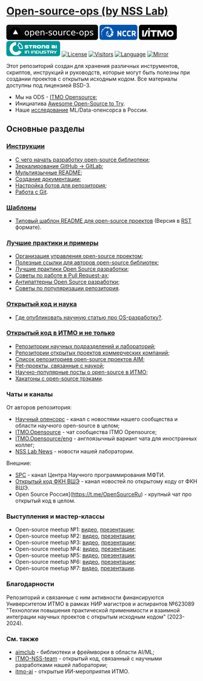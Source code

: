 # [Open-source-ops (by NSS Lab)](https://aimclub.github.io/open-source-ops/)

[![Open-source-ops website](badges/open--source--ops-black.svg)](https://aimclub.github.io/open-source-ops/)
[![Acknowledgement NCCR](badges/NCCR_badge.svg)](https://actcognitive.org/)
[![Acknowledgement ITMO](badges/ITMO_badge_rus.svg)](https://itmo.ru/)
[![Acknowledgement SAI](badges/SAI_badge.svg)](https://sai.itmo.ru/)
[![License](https://img.shields.io/badge/License-BSD%203--Clause-blue.svg)](https://opensource.org/licenses/BSD-3-Clause)
[![Visitors](https://api.visitorbadge.io/api/combined?path=https%3A%2F%2Fgithub.com%2Faimclub%2Fopen-source-ops&countColor=%23263759&style=plastic&labelStyle=lower)](https://visitorbadge.io/status?path=https%3A%2F%2Fgithub.com%2Faimclub%2Fopen-source-ops)
[![Language](https://img.shields.io/badge/lang-en-red.svg)](README_en.md)
[![Mirror](https://img.shields.io/badge/mirror-GitLab-orange)](https://gitlab.actcognitive.org/itmo-nss-team/open-source-ops)

Этот репозиторий создан для хранения различных инструментов, скриптов, инструкций и руководств,
которые могут быть полезны при создании проектов с открытым исходным кодом.
Все материалы доступны под лицензией BSD-3.

- Мы на ODS - [ITMO Opensource](https://ods.ai/hubs/opensource_itmo);
- Инициатива [Awesome Open-Source to Try](initiatives/awesome-open-source-to-try.md).
- Наше [исследование](https://opensource.itmo.ru) ML/Data-опенсорса в России.

## Основные разделы

### [Инструкции](/tutorials)

- [С чего начать разработку open-source библиотеки](/tutorials/quick_guide.md);
- [Зеркалирование GitHub -> GitLab](/tutorials/mirror_repo_to_gitlab.md);
- [Мультиязычные README](/tutorials/create_multilang_readme_files.md);
- [Создание документации](/tutorials/documentation.md);
- [Настройка ботов для репозитория](/tutorials/setup_bots.md);
- [Работа с Git](/tutorials/git_flow.md).

### [Шаблоны](/templates)

- [Типовый шаблон README для open-source проектов](templates/template_README.md) (Версия в [RST](templates/template_README.rst) формате).

### [Лучшие практики и примеры](/best-practices)

- [Организация управления open-source проектом](/best-practices/project-management.md);
- [Полезные ссылки для авторов open-source библиотек](/best-practices/useful_links.md);
- [Лучшие практики Open Source разработки](/best-practices/os-best-practices.md);
- [Советы по работе в Pull Request-ах](/best-practices/pull-requests.md);
- [Антипаттерны Open Source разработки](/best-practices/os-antipatterns.md);
- [Советы по популяризации репозитория](/best-practices/tips-for-promoting.md).

### [Открытый код и наука](/science)

- [Где опубликовать научную статью про OS-разработку?](/science/journals.md).

### [Открытый код в ИТМО и не только](/examples)

- [Репозитории научных подразделений и лабораторий](/examples/academic-repositories.md);
- [Репозитории открытых проектов коммерческих компаний](/examples/commercial-os-projects.md);
- [Список репозиториев open-source проектов AIM](/examples/aim-projects.md);
- [Pet-проекты, связанные с наукой](/examples/pet-projects.md);
- [Научно-популярные посты о open-source в ИТМО](/examples/itmo-posts.md);
- [Хакатоны с open-source трэками](/examples/os-hackathons.md).

### Чаты и каналы

От авторов репозитория:

- [Научный опенсорс](https://t.me/scientific_opensource) - канал с новостями нашего сообщества и области научного open-source в целом;
- [ITMO.Opensource](https://t.me/itmo_opensource) - чат сообщества ITMO Opensource;
- [ITMO.Opensource/eng](https://t.me/itmo_opensource_eng) - англоязычный вариант чата для иностранных коллег;
- [NSS Lab News](https://t.me/NSS_group) - новости нашей лаборатории.
  
Внешние:

- [SPC](https://t.me/SciProgCentre) - канал Центра Научного программирования МФТИ.
- [Открытый код ФКН ВШЭ](https://t.me/SciProgCentre) - канал новостей по открытому коду от ФКН ВШЭ.
- Open Source Россия](https://t.me/OpenSourceRu) - крупный чат про открытый код в целом.

### Выступления и мастер-классы

- Open-source meetup №1: [видео](https://aim.club/publications/scientific-open-source-meetup),
[презентации](meetups/scios-meetup-1);
- Open-source meetup №2: [видео](https://aim.club/publications/scientific-open-source-meetup-2-otkrytyj-kod-dlja-ii),
[презентации](meetups/scios-meetup-2);
- Open-source meetup №3: [видео](https://ods.ai/events/datafestonline2023/live),
[презентации](meetups/scios-meetup-3);
- Open-source meetup №4: [видео](https://aim.club/publications/scientific-open-source-meetup-otkryta-registratsija),
[презентации](meetups/scios-meetup-4);
- Open-source meetup №5: [видео](https://aim.club/publications/scientific-open-source-meetup-5),
[презентации](meetups/scios-meetup-5);
- Open-source meetup №6: [видео](https://aim.club/publications/scientific-open-source-meetup-6),
[презентации](meetups/scios-meetup-6);
- Open-source meetup №7: [видео](https://aim.club/publications/online-scientific-open-source-meetup-7),
[презентации](meetups/scios-meetup-7).

### Благодарности

Репозиторий и связанные с ним активности финансируются Университетом ИТМО в рамках НИР магистров и аспирантов №623089
"Технологии повышения практической применимости и взаимной интеграции научных проектов с открытым исходным кодом​" (2023-2024).

### См. также

- [aimclub](https://github.com/aimclub) - библиотеки и фреймворки в области AI/ML;
- [ITMO-NSS-team](https://github.com/ITMO-NSS-team) - открытый код, связанный с научными разработками нашей лаборатории;
- [itmo-ai](https://github.com/itmo-ai) - открытые ИИ-мероприятия ИТМО.
